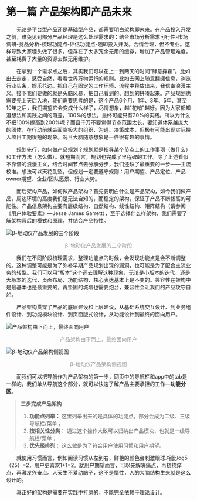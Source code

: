 # 第一篇	产品架构即产品未来

<p style="text-indent:2em">无论是平台型产品还是基础型产品，都需要明白架构即未来。在产品投入开发之前，难免见到部分产品经理是这么处理需求的：结合市场分析需求可行性-市场调研-竞品分析-梳理功能点-评估功能点-随即投入开发。合情合理，但不专业。这样导致大家埋头做了很多，但存在了太多冗余无用的缓存，增加了产品管理难度，甚至耗费了大量的资源去做无用维护。</p>

<p style="text-indent:2em">在拿到一个需求点之后，其实我们可以花上一到两天的时间“肆意挥霍”。比如出去走走，感受自然，看看世界万物运行的规则。比如去网上随意翻阅信息，浏览行业头条，娱乐花边。把自己在固定的工作环境、流程中释放出来，我信奉浪漫主义。接下我们要做的就是头脑风暴，把自己看到的、想到的拼凑起来。产品规划也需要先上天后入地，我们需要思考的是，这个产品6个月、1年、3年、5年、甚至10年之后，我们期望它会变成什么样子，尽情想象，越"花哨"越好。因为大家都知道想法和实践之间的落差，100%的想法，最终可能只有20%的实践。所以为什么不把100%提高到200%呢？而且千万不要觉得节点范围太长，要知道体系越庞大的团体，在行动前就会面临极大的组织、沟通、决策成本，但极有可能出现实际投入项目工期很短的现象。况且大脑随意想象是一件很有趣的事情。</p>

<p style="text-indent:2em">规划先行，如何做产品规划？规划就是指导某个节点上的工作事项（做什么）和工作方法（怎么做）。就短期而言，规划也完成了里程碑的工作。除了上述看似不靠谱的浪漫主义，结合时间节点去分解分步，我们还缺了最重要的一步——主流校准。想法可以天花乱坠，但规划一定要遵守规则：用户期望、产品定位、产品owner期望、企业/团队愿景、行业大势。</p>

<p style="text-indent:2em">而后架构产品，如何做产品架构？首先要明白什么是产品架构，如今我们做产品，周边环境的高度我们是无法自知的，而稳定的架构，保证了产品不断拔高的可能性。产品信息架构主要有层级结构、自然结构、线性结构、矩阵结构（请参阅《用户体验要素》—Jesse James Garrett），至于选择什么样架构，我们需要了解架构背后的模式和原理，并结合产品特性。</p>

![β-地动仪产品发展的三个阶段](https://user-images.githubusercontent.com/20765716/47069957-cb84d000-d222-11e8-9c24-bca263ebc463.png "β-地动仪产品发展的三个阶段")
<p style="text-align: center; color: #949494;font-size: 14px;">β-地动仪产品发展的三个阶段</p>


<p style="text-indent:2em">我们在不同阶段梳理需求，整理功能点的时候，会发现功能点是会不断调整的。这种调整可能是为了弥补早期产品规划出现的漏洞，也可能是为了配合主流业务的转型。我们可以用“版本”这个词去理解这种现象，无论是小版本的迭代，还是大版本的迭代，页面布局、功能结构、核心表达基本上是不变的。兼容性在架构中是最基本也是最重要的，再坚固的城墙也需要炮台，兼容性会让我们的产品攻守自如。</p>

<p style="text-indent:2em">产品架构贯穿了产品的底层建设和上层建设，从基础系统交互设计、到业务组件设计、到功能模块设计、到页面版式设计，从功能设计到最终的面向用户。</p>

![产品架构由下而上，最终面向用户](https://user-images.githubusercontent.com/20765716/47071934-6e3f4d80-d227-11e8-9ab6-38c46150a545.png "产品架构由下而上，最终面向用户")
<p style="text-align: center; color: #949494;font-size: 14px;">产品架构由下而上，最终面向用户</p>

![β-地动仪产品架构侧视图](https://user-images.githubusercontent.com/20765716/47072259-48ff0f00-d228-11e8-82d8-b882f9e16161.png "β-地动仪产品架构侧视图")
<p style="text-align: center; color: #949494;font-size: 14px;">β-地动仪产品架构侧视图</p>


<p style="text-indent:2em">而我们可以把导航作为产品架构的第一步，网页中的导航栏和app中的tab是一样的，我们单从导航这个部分，就可以快速了解产品主要承担的工作—<b>功能分区</b>。</p>

> <b>三步完成产品架构</b>
> 1. <b>功能点列举：</b> 这里列举出来的是具体的功能点，部分会成为二级、三级导航栏/菜单；
> 2. <b>按相关性分类：</b> 通过这个操作大致可以归纳出产品模块，也就是一级导航栏/菜单；
> 3. <b>优先级排列：</b> 这么做是为了符合用户使用习惯和用户期望。

<p style="text-indent:2em">就使用习惯而言，例如阅读习惯从左到右，鲜艳的颜色会刺激眼球.相比log5（25）=2，用户更喜欢1+1=2。就用户期望而言，可以先解决痛点，再挠挠痒点，再激发兴奋点。人天生不爱动脑子，这不是惰性，人的大脑结构生来就是这么设计的。</p><p style="text-indent:2em">真正好的架构是需要在实践中打磨的，不能完全依赖于理论设计。</p>
